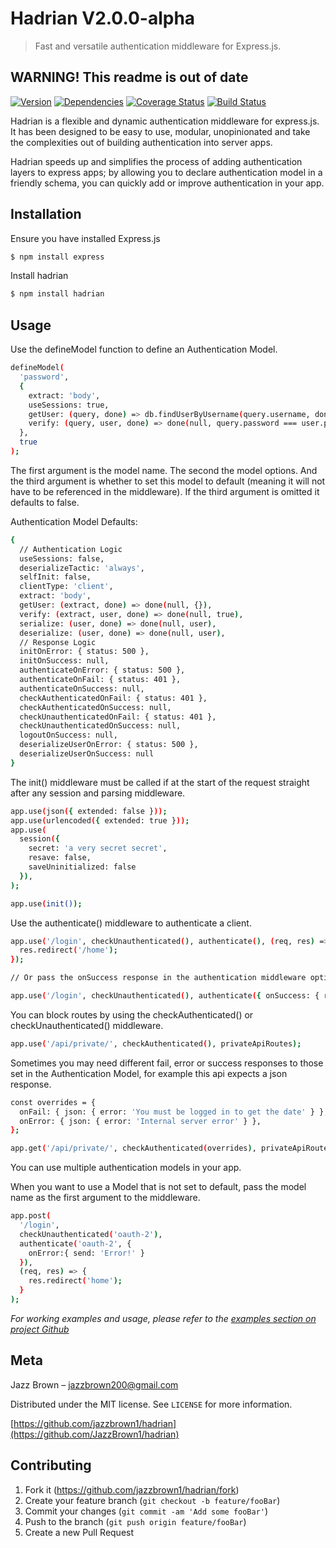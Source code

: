 # Hadrian V2.0.0-alpha
> Fast and versatile authentication middleware for Express.js.

## WARNING! This readme is out of date

[![Version][npm-version]][npm-url]
[![Dependencies][npm-dependencies]][npm-url]
[![Coverage Status](https://coveralls.io/repos/github/JazzBrown1/hadrian/badge.svg?branch=master)](https://coveralls.io/github/JazzBrown1/hadrian?branch=master)
[![Build Status](https://travis-ci.com/JazzBrown1/hadrian.svg?branch=master)](https://travis-ci.com/JazzBrown1/hadrian)

Hadrian is a flexible and dynamic authentication middleware for express.js. It has been designed to be easy to use, modular, unopinionated and take the complexities out of building authentication into server apps.

Hadrian speeds up and simplifies the process of adding authentication layers to express apps; by allowing you to declare authentication model in a friendly schema, you can quickly add or improve authentication in your app.

## Installation

Ensure you have installed Express.js

```sh
$ npm install express
```

Install hadrian

```sh
$ npm install hadrian
```

## Usage

Use the defineModel function to define an Authentication Model.

```sh
defineModel(
  'password',
  {
    extract: 'body',
    useSessions: true,
    getUser: (query, done) => db.findUserByUsername(query.username, done),
    verify: (query, user, done) => done(null, query.password === user.password)
  },
  true
);
```

The first argument is the model name. The second the model options. And the third argument is whether to set this model to default (meaning it will not have to be referenced in the middleware). If the third argument is omitted it defaults to false.

Authentication Model Defaults:

```sh
{
  // Authentication Logic
  useSessions: false,
  deserializeTactic: 'always',
  selfInit: false,
  clientType: 'client',
  extract: 'body',
  getUser: (extract, done) => done(null, {}),
  verify: (extract, user, done) => done(null, true),
  serialize: (user, done) => done(null, user),
  deserialize: (user, done) => done(null, user),
  // Response Logic
  initOnError: { status: 500 },
  initOnSuccess: null,
  authenticateOnError: { status: 500 },
  authenticateOnFail: { status: 401 },
  authenticateOnSuccess: null,
  checkAuthenticatedOnFail: { status: 401 },
  checkAuthenticatedOnSuccess: null,
  checkUnauthenticatedOnFail: { status: 401 },
  checkUnauthenticatedOnSuccess: null,
  logoutOnSuccess: null,
  deserializeUserOnError: { status: 500 },
  deserializeUserOnSuccess: null
}
```

The init() middleware must be called if at the start of the request straight after any session and parsing middleware.

```sh
app.use(json({ extended: false }));
app.use(urlencoded({ extended: true }));
app.use(
  session({
    secret: 'a very secret secret',
    resave: false,
    saveUninitialized: false
  }),
);

app.use(init());
```

Use the authenticate() middleware to authenticate a client.

```sh
app.use('/login', checkUnauthenticated(), authenticate(), (req, res) => {
  res.redirect('/home');
});

// Or pass the onSuccess response in the authentication middleware options

app.use('/login', checkUnauthenticated(), authenticate({ onSuccess: { redirect: '/home' } }));
```

You can block routes by using the checkAuthenticated() or checkUnauthenticated() middleware.

```sh
app.use('/api/private/', checkAuthenticated(), privateApiRoutes);
```

Sometimes you may need different fail, error or success responses to those set in the Authentication Model, for example this api expects a json response.

```sh
const overrides = {
  onFail: { json: { error: 'You must be logged in to get the date' } },
  onError: { json: { error: 'Internal server error' } },
};

app.get('/api/private/', checkAuthenticated(overrides), privateApiRoutes);
```

You can use multiple authentication models in your app.

When you want to use a Model that is not set to default, pass the model name as the first argument to the middleware.

```sh
app.post(
  '/login',
  checkUnauthenticated('oauth-2'),
  authenticate('oauth-2', {
    onError:{ send: 'Error!' }
  }),
  (req, res) => {
    res.redirect('home');
  }
);
```

_For working examples and usage, please refer to the [examples section on project Github](https://github.com/JazzBrown1/hadrian/tree/master/examples/)_

## Meta

Jazz Brown – jazzbrown200@gmail.com

Distributed under the MIT license. See ``LICENSE`` for more information.

[https://github.com/jazzbrown1/hadrian](https://github.com/JazzBrown1/hadrian)

## Contributing

1. Fork it (<https://github.com/jazzbrown1/hadrian/fork>)
2. Create your feature branch (`git checkout -b feature/fooBar`)
3. Commit your changes (`git commit -am 'Add some fooBar'`)
4. Push to the branch (`git push origin feature/fooBar`)
5. Create a new Pull Request

<!-- Markdown link & img urls -->
[npm-version]: https://img.shields.io/npm/v/hadrian
[npm-dependencies]: https://img.shields.io/david/jazzbrown1/hadrian
[npm-downloads]: https://img.shields.io/npm/dm/hadrian
[npm-url]: https://npmjs.org/hadrian/
